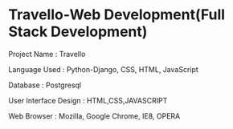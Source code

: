 # Travello-Web Development(Full Stack Development)
Project Name                      :  Travello

Language Used                     :  Python-Django, CSS, HTML, JavaScript

Database                          :  Postgresql

User Interface Design             :  HTML,CSS,JAVASCRIPT

Web Browser                       :  Mozilla, Google Chrome, IE8, OPERA


